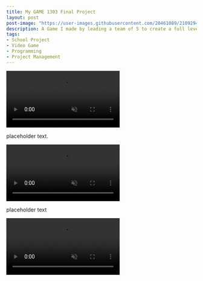 ```yaml
---
title: My GAME 1303 Final Project
layout: post
post-image: "https://user-images.githubusercontent.com/20461089/210929443-1eaa1e8c-3e3e-4403-82bf-d210f69da11f.PNG"
description: A Game I made by leading a team of 5 to create a full level within 5-6 weeks.
tags:
- School Project
- Video Game
- Programming
- Project Management
---
```




<video src="https://user-images.githubusercontent.com/20461089/210925770-22928084-e23d-4fd8-bb01-28a14f26f1f6.mp4" controls="controls" autoplay="autoplay" muted="muted" loop="loop"></video>

placeholder text.

<video src="https://user-images.githubusercontent.com/20461089/210927411-19d72a12-09a8-446b-b354-a8c5df3fe781.mp4" controls="controls" autoplay="autoplay" muted="muted" loop="loop"></video>

placeholder text

<video src="https://user-images.githubusercontent.com/20461089/210929419-ecf9462e-56f3-4a6e-be3a-22170c93d877.mp4" controls="controls" autoplay="autoplay" muted="muted" loop="loop"></video>


